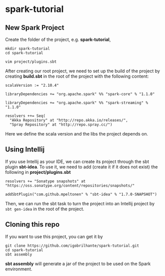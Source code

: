 spark-tutorial
==============

## New Spark Project
Create the folder of the project, e.g. **spark-tutorial**,
```
mkdir spark-tutorial
cd spark-tutorial

vim project/plugins.sbt
```
After creating our root project, we need to set up the build of the project by creating **build.sbt** in the root of the project with the following content:
```
scalaVersion := "2.10.4"

libraryDependencies += "org.apache.spark" %% "spark-core" % "1.1.0"

libraryDependencies += "org.apache.spark" %% "spark-streaming" % "1.1.0"

resolvers ++= Seq(
  "Akka Repository" at "http://repo.akka.io/releases/",
  "Spray Repository" at "http://repo.spray.cc/")
```
Here we define the scala version and the libs the project depends on.


## Using Intellij
If you use Intellij as your IDE, we can create its project through the sbt plugin **sbt-idea**. To use it, we need to add (create it if it does not exist) the following in **project/plugins.sbt**
```
resolvers += "Sonatype snapshots" at "https://oss.sonatype.org/content/repositories/snapshots/"

addSbtPlugin("com.github.mpeltonen" % "sbt-idea" % "1.7.0-SNAPSHOT")
```
Then, we can run the sbt task to turn the project into an Intellij project by ``` sbt gen-idea ``` in the root of the project.

## Cloning this repo
If you want to use this project, you can get it by
``` 
git clone https://github.com/igobrilhante/spark-tutorial.git
cd spark-tutorial
sbt assembly
```
**sbt assembly** will generate a jar of the project to be used on the Spark environment.
